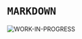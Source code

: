 # `MARKDOWN`

![WORK-IN-PROGRESS](https://img.shields.io/badge/WORK--IN--PROGRESS-red?style=for-the-badge&logo=markdown&maxAge=604800&cacheSeconds=604800)
